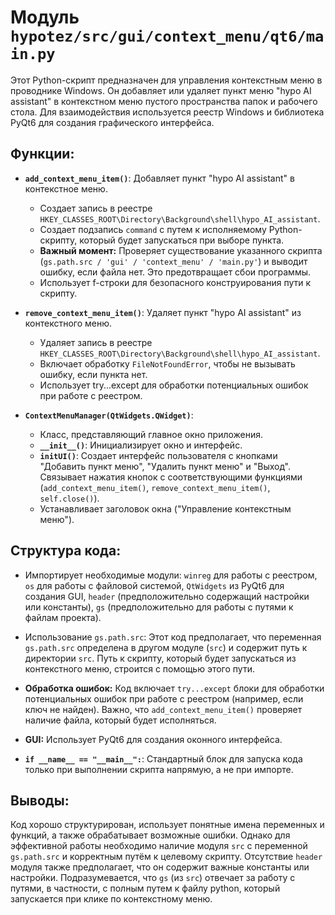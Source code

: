 # Модуль `hypotez/src/gui/context_menu/qt6/main.py`

Этот Python-скрипт предназначен для управления контекстным меню в проводнике Windows. Он добавляет или удаляет пункт меню "hypo AI assistant" в контекстном меню пустого пространства папок и рабочего стола.  Для взаимодействия используется реестр Windows и библиотека PyQt6 для создания графического интерфейса.

## Функции:

* **`add_context_menu_item()`**: Добавляет пункт "hypo AI assistant" в контекстное меню.
    * Создает запись в реестре `HKEY_CLASSES_ROOT\Directory\Background\shell\hypo_AI_assistant`.
    * Создает подзапись `command` с путем к исполняемому Python-скрипту, который будет запускаться при выборе пункта.
    * **Важный момент:** Проверяет существование указанного скрипта (`gs.path.src / 'gui' / 'context_menu' / 'main.py'`) и выводит ошибку, если файла нет. Это предотвращает сбои программы.
    * Использует f-строки для безопасного конструирования пути к скрипту.

* **`remove_context_menu_item()`**: Удаляет пункт "hypo AI assistant" из контекстного меню.
    * Удаляет запись в реестре `HKEY_CLASSES_ROOT\Directory\Background\shell\hypo_AI_assistant`.
    * Включает обработку `FileNotFoundError`, чтобы не вызывать ошибку, если пункта нет.
    * Использует try...except для обработки потенциальных ошибок при работе с реестром.

* **`ContextMenuManager(QtWidgets.QWidget)`**:
    * Класс, представляющий главное окно приложения.
    * **`__init__()`**: Инициализирует окно и интерфейс.
    * **`initUI()`**: Создает интерфейс пользователя с кнопками "Добавить пункт меню", "Удалить пункт меню" и "Выход".  Связывает нажатия кнопок с соответствующими функциями (`add_context_menu_item()`, `remove_context_menu_item()`, `self.close()`).
    * Устанавливает заголовок окна ("Управление контекстным меню").

## Структура кода:

* Импортирует необходимые модули: `winreg` для работы с реестром, `os` для работы с файловой системой, `QtWidgets` из PyQt6 для создания GUI,  `header` (предположительно содержащий настройки или константы), `gs` (предположительно для работы с путями к файлам проекта).

* Использование `gs.path.src`:  Этот код предполагает, что переменная `gs.path.src` определена в другом модуле (`src`) и содержит путь к директории `src`. Путь к скрипту, который будет запускаться из контекстного меню, строится с помощью этого пути.

* **Обработка ошибок:** Код включает `try...except` блоки для обработки потенциальных ошибок при работе с реестром (например, если ключ не найден). Важно, что `add_context_menu_item()` проверяет наличие файла, который будет исполняться.

* **GUI:**  Использует PyQt6 для создания оконного интерфейса.

* **`if __name__ == "__main__":`**: Стандартный блок для запуска кода только при выполнении скрипта напрямую, а не при импорте.


## Выводы:

Код хорошо структурирован, использует понятные имена переменных и функций, а также обрабатывает возможные ошибки.  Однако для эффективной работы необходимо наличие модуля `src` с переменной `gs.path.src` и корректным путём к целевому скрипту. Отсутствие `header` модуля также предполагает, что он содержит важные константы или настройки.  Подразумевается, что `gs` (из `src`) отвечает за работу с путями, в частности, с полным путем к файлу python, который запускается при клике по контекстному меню.